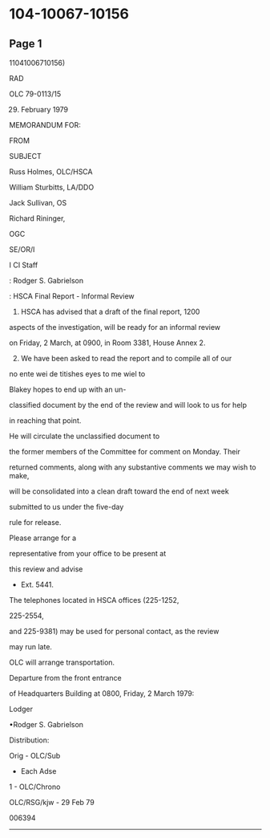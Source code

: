 # 104-10067-10156

## Page 1

11041006710156)

RAD

OLC 79-0113/15

29. February 1979

MEMORANDUM FOR:

FROM

SUBJECT

Russ Holmes, OLC/HSCA

William Sturbitts, LA/DDO

Jack Sullivan, OS

Richard Rininger,

OGC

SE/OR/I

I CI Staff

: Rodger S. Gabrielson

: HSCA Final Report - Informal Review

1. HSCA has advised that a draft of the final report, 1200

aspects of the investigation, will be ready for an informal review

on Friday, 2 March, at 0900, in Room 3381, House Annex 2.

2. We have been asked to read the report and to compile all of our

no ente wei de titishes eyes to me wiel to

Blakey hopes to end up with an un-

classified document by the end of the review and will look to us for help

in reaching that point.

He will circulate the unclassified document to

the former members of the Committee for comment on Monday. Their

returned comments, along with any substantive comments we may wish to make,

will be consolidated into a clean draft toward the end of next week

submitted to us under the five-day

rule for release.

Please arrange for a

representative from your office to be present at

this review and advise

- Ext. 5441.

The telephones located in HSCA offices (225-1252,

225-2554,

and 225-9381) may be used for personal contact, as the review

may run late.

OLC will arrange transportation.

Departure from the front entrance

of Headquarters Building at 0800, Friday, 2 March 1979:

Lodger

•Rodger S. Gabrielson

Distribution:

Orig - OLC/Sub

- Each Adse

1 - OLC/Chrono

OLC/RSG/kjw - 29 Feb 79

006394

---

